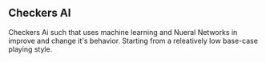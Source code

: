 <h2>Checkers AI</h2>

<p>Checkers Ai such that uses machine learning and Nueral Networks in improve and change it's behavior. Starting from a releatively low base-case playing style.</p>
